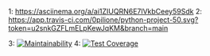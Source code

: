 1: https://asciinema.org/a/ai1ZIUQRN6E7lVkbCeey59Sdk
2: https://app.travis-ci.com/0pilione/python-project-50.svg?token=u2snkGZFLmELpKewJqKM&branch=main 

3: [![Maintainability](https://api.codeclimate.com/v1/badges/c113b0274a8a7ecb3483/maintainability)](https://codeclimate.com/github/0pilione/python-project-50/maintainability)
4: [![Test Coverage](https://api.codeclimate.com/v1/badges/c113b0274a8a7ecb3483/test_coverage)](https://codeclimate.com/github/0pilione/python-project-50/test_coverage)



